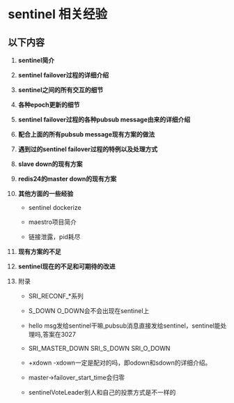 # sentinel 相关经验


## 以下内容

1. **sentinel简介**

2. **sentinel failover过程的详细介绍**

3. **sentinel之间的所有交互的细节**

4. **各种epoch更新的细节**

5. **sentinel failover过程的各种pubsub message由来的详细介绍**

6. **配合上面的所有pubsub message现有方案的做法**

7. **遇到过的sentinel failover过程的特例以及处理方式**

8. **slave down的现有方案**

9. **redis24的master down的现有方案**

10. **其他方面的一些经验**

	- sentinel dockerize
	
	- maestro项目简介
	
	- 链接泄露，pid耗尽 

11. **现有方案的不足**

12. **sentinel现在的不足和可期待的改进**

13. 附录
	- SRI_RECONF_*系列
	
	- S_DOWN O_DOWN会不会出现在sentinel上
	
	- hello msg发给sentinel干嘛,pubsub消息直接发给sentinel，sentinel能处理吗,答案在3027
	
	- SRI_MASTER_DOWN SRI_S_DOWN SRI_O_DOWN
	
	- +xdown -xdown一定是配对的吗，即odown和sdown的详细介绍。
	
	- master->failover_start_time会归零
	
	- sentinelVoteLeader别人和自己的投票方式是不一样的






